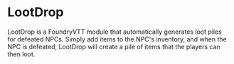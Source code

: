 # LootDrop
LootDrop is a FoundryVTT module that automatically generates loot piles for defeated NPCs. Simply add items to the NPC's inventory, and when the NPC is defeated, LootDrop will create a pile of items that the players can then loot.
